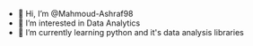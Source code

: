 - 👋 Hi, I’m @Mahmoud-Ashraf98
- 👀 I’m interested in Data Analytics
- 🌱 I’m currently learning python and it's data analysis libraries
